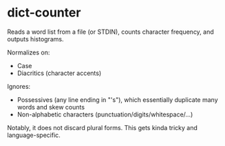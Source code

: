 # dict-counter

Reads a word list from a file (or STDIN), counts character frequency, and outputs histograms.

Normalizes on:
- Case
- Diacritics (character accents)

Ignores:
- Possessives (any line ending in "'s"), which essentially duplicate many words and skew counts
- Non-alphabetic characters (punctuation/digits/whitespace/...)

Notably, it does not discard plural forms. This gets kinda tricky and language-specific.
